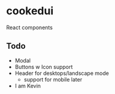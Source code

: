 # cookedui
React components

## Todo
- Modal
- Buttons w Icon support
- Header for desktops/landscape mode
    - support for mobile later
- I am Kevin